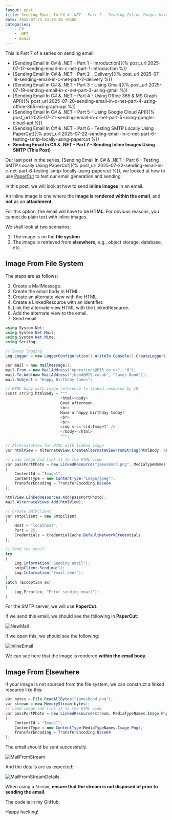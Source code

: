 ```yaml
---
layout: post
title: Sending Email In C# & .NET - Part 7 - Sending Inline Images Using SMTP
date: 2025-07-25 23:20:30 +0300
categories:
    - C#
    - .NET
    - Email
---
```


This is Part 7 of a series on sending email.

- [Sending Email in C# & .NET  - Part 1 - Introduction]({% post_url 2025-07-17-sending-email-in-c-net-part-1-introduction %})
- [Sending Email in C# & .NET - Part 2 - Delivery]({% post_url 2025-07-18-sending-email-in-c-net-part-2-delivery %})
- [Sending Email in C# & .NET - Part 3 - Using Gmail]({% post_url 2025-07-19-sending-email-in-c-net-part-3-using-gmail %})
- [Sending Email In C# & .NET - Part 4 - Using Office 365 & MS Graph API]({% post_url 2025-07-20-sending-email-in-c-net-part-4-using-office-365-ms-graph-api %})
- [Sending Email In C# & .NET - Part 5 - Using Google Cloud API]({% post_url 2025-07-21-sending-email-in-c-net-part-5-using-google-cloud-api %})
- [Sending Email In C# & .NET - Part 6 - Testing SMTP Locally  Using PaperCut]({% post_url 2025-07-22-sending-email-in-c-net-part-6-testing-smtp-locally-using-papercut %})
- **Sending Email In C# & .NET - Part 7 - Sending Inline Images Using SMTP (This Post)**

Our last post in the series, [Sending Email In C# & .NET - Part 6 - Testing SMTP Locally Using PaperCut]({% post_url 2025-07-22-sending-email-in-c-net-part-6-testing-smtp-locally-using-papercut %}), we looked at how to use [PaperCut](https://github.com/ChangemakerStudios/Papercut-SMTP) to test our email generation and sending.

In this post, we will look at how to send **inline images** in an email.

An inline image is one where the **image is rendered within the email**, and **not** as an **attachment**.

For this option, the email will have to be **HTML**. For obvious reasons, you cannot do plain text with inline images.

We shall look at two scenarios:

1. The image is on the **file system**
2. The image is retrieved from **elsewhere**, e.g., object storage, database, etc.

## Image From File System

The steps are as follows:

1. Create a MailMessage.
2. Create the email body in HTML.
3. Create an alternate view with the HTML.
4. Create a LinkedResource with an identifier.
5. Link the alternate view HTML with the LinkedResource.
6. Add the alternate view to the email.
7. Send email

```c#
using System.Net;
using System.Net.Mail;
using System.Net.Mime;
using Serilog;

// Setup logging
Log.Logger = new LoggerConfiguration().WriteTo.Console().CreateLogger();

var mail = new MailMessage();
mail.From = new MailAddress("operations@MI5.co.uk", "M");
mail.To.Add(new MailAddress("jbond@MI5.co.uk", "James Bond"));
mail.Subject = "Happy Birthday James";

// HTML body with image reference to linked resource by ID
const string htmlBody = """
                        <html><body>
                        Good afternoon.
                        <br>
                        Have a happy birthday today!
                        <br>
                        <br>
                        <img src='cid:Image1' />
                        </body></html>
                        """;

// AlternateView for HTML with linked image
var htmlView = AlternateView.CreateAlternateViewFromString(htmlBody, null, MediaTypeNames.Text.Html);

// Load image and link it to the HTML view
var passPortPhoto = new LinkedResource("jamesBond.png", MediaTypeNames.Image.Jpeg)
{
    ContentId = "Image1",
    ContentType = new ContentType("image/jpeg"),
    TransferEncoding = TransferEncoding.Base64
};

htmlView.LinkedResources.Add(passPortPhoto);
mail.AlternateViews.Add(htmlView);

// Create SMTPClient
var smtpClient = new SmtpClient
{
    Host = "localhost",
    Port = 25,
    Credentials = CredentialCache.DefaultNetworkCredentials
};

// Send the email
try
{
    Log.Information("Sending email");
    smtpClient.Send(mail);
    Log.Information("Email sent");
}
catch (Exception ex)
{
    Log.Error(ex, "Error sending email");
}
```

For the SMTP server, we will use **PaperCut**.

If we send this email, we should see the following in **PaperCut**:

![NewMail](../images/2025/07/NewMail.png)

If we open this, we should see the following:

![InlineEmail](../images/2025/07/InlineEmail.png)

We can see here that the image is rendered **within the email body.**

## Image From Elsewhere

If your image is not sourced from the file system, we can construct a linked resource like this:

```c#
var bytes = File.ReadAllBytes("jamesBond.png");
var stream = new MemoryStream(bytes);
// Load image and link it to the HTML view
var passPortPhoto = new LinkedResource(stream, MediaTypeNames.Image.Png)
{
    ContentId = "Image1",
    ContentType = new ContentType(MediaTypeNames.Image.Png),
    TransferEncoding = TransferEncoding.Base64
};
```

The email should be sent successfully.

![MailFromStream](../images/2025/07/MailFromStream.png)

And the details are as expected:

![MailFromStreamDetails](../images/2025/07/MailFromStreamDetails.png)

When using a `Stream`, **ensure that the stream is not disposed of prior to sending the email**.

The code is in my GitHub.

Happy hacking!
